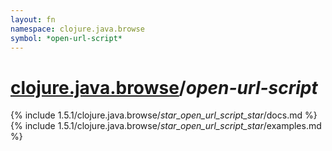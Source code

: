 ```yaml
---
layout: fn
namespace: clojure.java.browse
symbol: *open-url-script*
---
```


# [clojure.java.browse](../)/*open-url-script*

{% include 1.5.1/clojure.java.browse/_star_open_url_script_star_/docs.md %}
{% include 1.5.1/clojure.java.browse/_star_open_url_script_star_/examples.md %}

